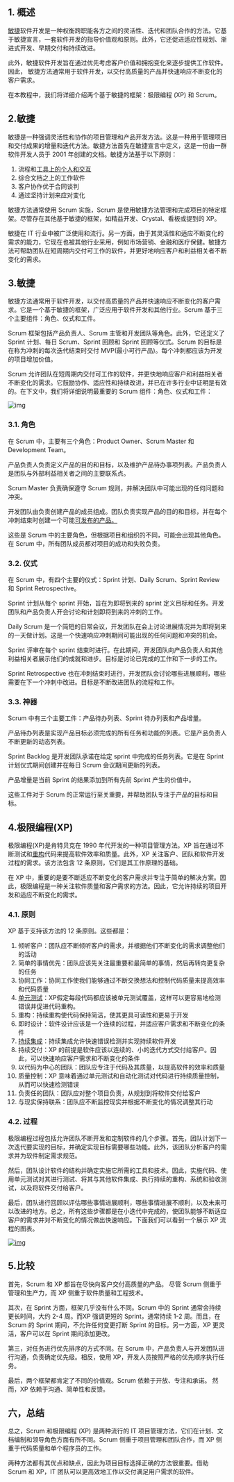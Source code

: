 ## 1. 概述

[敏捷](https://www.baeldung.com/cs/waterfall#comparison)软件开发是一种权衡跨职能各方之间的灵活性、迭代和团队合作的方法。它基于敏捷宣言，一套软件开发的指导价值观和原则。此外，它还促进适应性规划、渐进式开发、早期交付和持续改进。

此外，敏捷软件开发旨在通过优先考虑客户价值和拥抱变化来逐步提供工作软件。因此， 敏捷方法通常用于软件开发，以交付高质量的产品并快速响应不断变化的客户需求。

在本教程中，我们将详细介绍两个基于敏捷的框架：极限编程 (XP) 和 Scrum。

## 2.敏捷

敏捷是一种强调灵活性和协作的项目管理和产品开发方法。这是一种用于管理项目和交付成果的增量和迭代方法。敏捷方法首先在敏捷宣言中定义，这是一份由一群软件开发人员于 2001 年创建的文档。敏捷方法基于以下原则：

1.  流程和[工具上的个人和交互](https://www.baeldung.com/spring-boot-devtools)
2.  综合文档之上的工作软件
3.  客户协作优于合同谈判
4.  通过坚持计划来应对变化

敏捷方法通常使用 Scrum 实施，Scrum 是使用敏捷方法管理和完成项目的特定框架。尽管存在其他基于敏捷的框架，如精益开发、Crystal、看板或提到的 XP。

敏捷在 IT 行业中被广泛使用和流行。另一方面，由于其灵活性和适应不断变化的需求的能力，它现在也被其他行业采用，例如市场营销、金融和医疗保健。敏捷方法可帮助团队在短周期内交付可工作的软件，并更好地响应客户和利益相关者不断变化的需求。

## 3.敏捷

敏捷方法通常用于软件开发，以交付高质量的产品并快速响应不断变化的客户需求。它是一个基于敏捷的框架，广泛应用于软件开发和其他行业。Scrum 基于三个主要组件：角色、仪式和工件。

Scrum 框架包括产品负责人、Scrum 主管和开发团队等角色。此外，它还定义了 Sprint 计划、每日 Scrum、Sprint 回顾和 Sprint 回顾等仪式。Scrum 的目标是在称为冲刺的每次迭代结束时交付 MVP(最小可行产品)。每个冲刺都应该为开发的项目增加价值。

Scrum 允许团队在短周期内交付可工作的软件，并更快地响应客户和利益相关者不断变化的需求。它鼓励协作、适应性和持续改进，并已在许多行业中证明是有效的。在下文中，我们将详细说明最重要的 Scrum 组件：角色、仪式和工件：

![img](https://www.baeldung.com/wp-content/uploads/sites/4/2023/01/Scrum-1.png)

### 3.1. 角色

在 Scrum 中，主要有三个角色：Product Owner、Scrum Master 和 Development Team。

产品负责人负责定义产品的目的和目标，以及维护产品待办事项列表。产品负责人是团队与外部利益相关者之间的主要联系点。

Scrum Master 负责确保遵守 Scrum 规则，并解决团队中可能出现的任何问题和冲突。

开发团队由负责创建产品的成员组成。团队负责实现产品的目的和目标，并在每个冲刺结束时创建一个可能[可发布的产品。](https://www.baeldung.com/maven-release-nexus)

这些是 Scrum 中的主要角色，但根据项目和组织的不同，可能会出现其他角色。在 Scrum 中，所有团队成员都对项目的成功和失败负责。

### 3.2. 仪式

在 Scrum 中，有四个主要的仪式：Sprint 计划、Daily Scrum、Sprint Review 和 Sprint Retrospective。

Sprint 计划从每个 sprint 开始，旨在为即将到来的 sprint 定义目标和任务。开发团队和产品负责人开会讨论和计划即将到来的冲刺的工作。

Daily Scrum 是一个简短的日常会议，开发团队在会上讨论进展情况并为即将到来的一天做计划。这是一个快速响应冲刺期间可能出现的任何问题和冲突的机会。

Sprint 评审在每个 sprint 结束时进行。在此期间，开发团队向产品负责人和其他利益相关者展示他们的成就和进步。目标是讨论已完成的工作和下一步的工作。

Sprint Retrospective 也在冲刺结束时进行，开发团队会讨论哪些进展顺利，哪些需要在下一个冲刺中改进。目标是不断改进团队的流程和工作。

### 3.3. 神器

Scrum 中有三个主要工件：产品待办列表、Sprint 待办列表和产品增量。

产品待办列表是实现产品目标必须完成的所有任务和功能的列表。它是产品负责人不断更新的动态列表。

Sprint Backlog 是开发团队承诺在给定 sprint 中完成的任务列表。它是在 Sprint 计划仪式期间创建并在每日 Scrum 会议期间更新的列表。

产品增量是当前 Sprint 的结果添加到所有先前 Sprint 产生的价值中。

这些工件对于 Scrum 的正常运行至关重要，并帮助团队专注于产品的目标和目标。

## 4.极限编程(XP)

极限编程(XP)是肯特贝克在 1990 年代开发的一种项目管理方法。XP 旨在通过不断测试和[重构](https://www.baeldung.com/cs/refactoring)代码来提高软件效率和质量。此外，XP 关注客户、团队和软件开发过程的需求。该方法包含 12 条原则，它们是其工作原理的基础。

在 XP 中，重要的是要不断适应不断变化的客户需求并专注于简单的解决方案。因此，极限编程是一种关注软件质量和客户需求的方法。因此，它允许持续的项目开发和适应不断变化的需求。

### 4.1. 原则

XP 基于支持该方法的 12 条原则。这些都是：

1.  倾听客户：团队应不断倾听客户的需求，并根据他们不断变化的需求调整他们的活动
2.  简单的事情优先：团队应该先关注最重要和最简单的事情，然后再转向更复杂的任务
3.  协同工作：协同工作使我们能够通过不断交换想法和控制代码质量来提高效率和代码质量
4.  [单元测试](https://www.baeldung.com/java-unit-testing-best-practices)：XP假定每段代码都应该被单元测试覆盖，这样可以更容易地检测错误并促进代码重构。
5.  重构：持续重构使代码保持简洁，使其更具可读性和更易于开发
6.  即时设计：软件设计应该是一个连续的过程，并适应客户需求和不断变化的条件
7.  [持续集成](https://www.baeldung.com/cs/continuous-integration-deployment-delivery)：持续集成允许快速错误检测并实现持续软件开发
8.  持续交付：XP 的前提是软件应该以连续的、小的迭代方式交付给客户。因此，可以快速响应客户需求和不断变化的条件
9.  以代码为中心的团队：团队应专注于代码及其质量，以提高软件的效率和质量
10.  质量控制：XP 意味着通过单元测试和自动化测试对代码进行持续质量控制，从而可以快速检测错误
11.  负责任的团队：团队应对整个项目负责，从规划到将软件交付给客户
12.  与现实保持联系：团队应不断监控现实并根据不断变化的情况调整其行动

### 4.2. 过程

极限编程过程包括允许团队不断开发和定制软件的几个步骤。首先，团队计划下一次迭代要实现的目标，并确定实现目标需要哪些功能。此外，该团队分析客户的需求并为软件制定需求规范。

然后，团队设计软件的结构并确定实施它所需的工具和技术。因此，实施代码、使用单元测试对其进行测试、将其与其他软件集成、执行持续的重构、系统和验收测试，以及将软件交付给客户。

最后，团队进行回顾以评估哪些事情进展顺利，哪些事情进展不顺利，以及未来可以改进的地方。总之，所有这些步骤都是在小迭代中完成的，使团队能够不断适应客户的需求并对不断变化的情况做出快速响应。下面我们可以看到一个展示 XP 流程的图表。

[![img](https://www.baeldung.com/wp-content/uploads/sites/4/2023/01/img_63d051baa806c.svg)](https://www.baeldung.com/wp-content/uploads/sites/4/2023/01/img_63d051baa806c.svg)

## 5.比较

首先，Scrum 和 XP 都旨在尽快向客户交付高质量的产品。 尽管 Scrum 侧重于管理和生产力，而 XP 侧重于软件质量和工程技术。

其次，在 Sprint 方面，框架几乎没有什么不同。Scrum 中的 Sprint 通常会持续更长时间，大约 2-4 周。而XP 强调更短的 Sprint，通常持续 1-2 周。而且，在 Scrum 的 Sprint 期间，不允许任何变更打断 Sprint 的目标。另一方面，XP 更灵活，客户可以在 Sprint 期间添加更改。

第三，对任务进行优先排序的方式不同。在 Scrum 中，产品负责人与开发团队进行沟通，负责确定优先级。相反，使用 XP，开发人员按照严格的优先顺序执行任务。

最后，两个框架都肯定了不同的价值观。Scrum 依赖于开放、专注和承诺。 然而，XP 依赖于沟通、简单性和反馈。

## 六，总结

总之，Scrum 和极限编程 (XP) 是两种流行的 IT 项目管理方法，它们在计划、文档编制和领导角色方面有所不同。Scrum 侧重于项目管理和团队合作，而 XP 侧重于代码质量和单个程序员的工作。

两种方法都有其优点和缺点，因此为项目目标选择正确的方法很重要。借助 Scrum 和 XP，IT 团队可以更高效地工作以交付满足用户需求的软件。